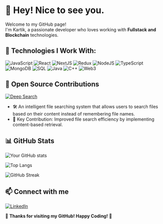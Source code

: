 # 👋 Hey! Nice to see you.

Welcome to my GitHub page!  
I'm Kartik, a passionate developer who loves working with **Fullstack and Blockchain** technologies.
 
## 🚀 Technologies I Work With:

![JavaScript](https://img.shields.io/badge/-JavaScript-F7DF1E?logo=javascript&logoColor=black&style=for-the-badge)
![React](https://img.shields.io/badge/-React-61DAFB?logo=react&logoColor=white&style=for-the-badge)
![NextJS](https://img.shields.io/badge/-Next.js-000000?logo=nextdotjs&logoColor=white&style=for-the-badge)
![Redux](https://img.shields.io/badge/-Redux-764ABC?logo=redux&logoColor=white&style=for-the-badge)
![NodeJS](https://img.shields.io/badge/-Node.js-339933?logo=node.js&logoColor=white&style=for-the-badge)
![TypeScript](https://img.shields.io/badge/-TypeScript-007ACC?logo=typescript&logoColor=white&style=for-the-badge)
![MongoDB](https://img.shields.io/badge/-MongoDB-47A248?logo=mongodb&logoColor=white&style=for-the-badge)
![SQL](https://img.shields.io/badge/-SQL-CC2927?logo=microsoft-sql-server&logoColor=white&style=for-the-badge)
![Java](https://img.shields.io/badge/-Java-007396?logo=java&logoColor=white&style=for-the-badge)
![C++](https://img.shields.io/badge/-C++-00599C?logo=c%2B%2B&logoColor=white&style=for-the-badge)
![Web3](https://img.shields.io/badge/-Web3-005A84?logo=ethereum&logoColor=white&style=for-the-badge)


## 🌟 Open Source Contributions

[![Deep Search](https://img.shields.io/badge/Deep%20Search-Intelligent%20File%20Searching-blue?style=flat-square&logo=github)](https://github.com/nachiket624/Deep-Search-)

- 🛠️ An intelligent file searching system that allows users to search files based on their content instead of remembering file names.
- 📌 Key Contribution: Improved file search efficiency by implementing content-based retrieval.

## 📊 GitHub Stats

![Your GitHub stats](https://github-readme-stats.vercel.app/api?username=kartik2318&show_icons=true&theme=dark)

![Top Langs](https://github-readme-stats.vercel.app/api/top-langs/?username=kartik2318&layout=compact&theme=dark)

![GitHub Streak](https://streak-stats.demolab.com/?user=kartik2318)
  

## 📫 Connect with me

[![LinkedIn](https://img.shields.io/badge/LinkedIn-blue?logo=linkedin&logoColor=white&style=for-the-badge)](https://linkedin.com/in/yourprofile)

🌟 **Thanks for visiting my GitHub! Happy Coding!** 🚀

<!--
**kartik2318/kartik2318** is a ✨ _special_ ✨ repository because its `README.md` (this file) appears on your GitHub profile.

Here are some ideas to get you started:

- 🔭 I’m currently working on ...
- 🌱 I’m currently learning ...
- 👯 I’m looking to collaborate on ...
- 🤔 I’m looking for help with ...
- 💬 Ask me about ...
- 📫 How to reach me: ...
- 😄 Pronouns: ...
- ⚡ Fun fact: ...
-->
